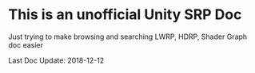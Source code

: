 # This is an unofficial Unity SRP Doc

Just trying to make browsing and searching LWRP, HDRP, Shader Graph doc easier

Last Doc Update: 2018-12-12
